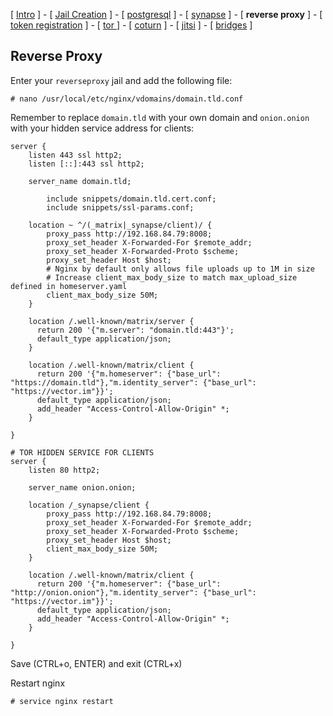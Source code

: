 
[ [Intro](README.md) ] - [ [Jail Creation](1_jail.md) ] - [ [postgresql](2_postgresql.md) ] - [ [synapse](3_synapse.md) ] - [ **reverse proxy** ] - [ [token registration](5_registration.md) ] - [ [tor ](6_tor.md)] - [ [coturn](7_coturn.md) ] - [ [jitsi](8_jitsi.md) ] - [ [bridges](9_bridges.md) ]

## Reverse Proxy

Enter your `reverseproxy` jail and add the following file:
```
# nano /usr/local/etc/nginx/vdomains/domain.tld.conf
```

Remember to replace `domain.tld` with your own domain and `onion.onion` with your hidden service address for clients:
```
server {
    listen 443 ssl http2;
    listen [::]:443 ssl http2;
    
    server_name domain.tld;

        include snippets/domain.tld.cert.conf;
        include snippets/ssl-params.conf;
        
    location ~ ^/(_matrix|_synapse/client)/ {
        proxy_pass http://192.168.84.79:8008;
        proxy_set_header X-Forwarded-For $remote_addr;
        proxy_set_header X-Forwarded-Proto $scheme;
        proxy_set_header Host $host;
        # Nginx by default only allows file uploads up to 1M in size
        # Increase client_max_body_size to match max_upload_size defined in homeserver.yaml
        client_max_body_size 50M;
    }

    location /.well-known/matrix/server {
      return 200 '{"m.server": "domain.tld:443"}';
      default_type application/json;
    }

    location /.well-known/matrix/client {
      return 200 '{"m.homeserver": {"base_url": "https://domain.tld"},"m.identity_server": {"base_url": "https://vector.im"}}';
      default_type application/json;
      add_header "Access-Control-Allow-Origin" *;
    }

}

# TOR HIDDEN SERVICE FOR CLIENTS 
server {
    listen 80 http2;
    
    server_name onion.onion;

    location /_synapse/client {
        proxy_pass http://192.168.84.79:8008;
        proxy_set_header X-Forwarded-For $remote_addr;
        proxy_set_header X-Forwarded-Proto $scheme;
        proxy_set_header Host $host;
        client_max_body_size 50M;
    }

    location /.well-known/matrix/client {
      return 200 '{"m.homeserver": {"base_url": "http://onion.onion"},"m.identity_server": {"base_url": "https://vector.im"}}';
      default_type application/json;
      add_header "Access-Control-Allow-Origin" *;
    }

}
```
Save (CTRL+o, ENTER) and exit (CTRL+x)

Restart nginx
```
# service nginx restart
```
